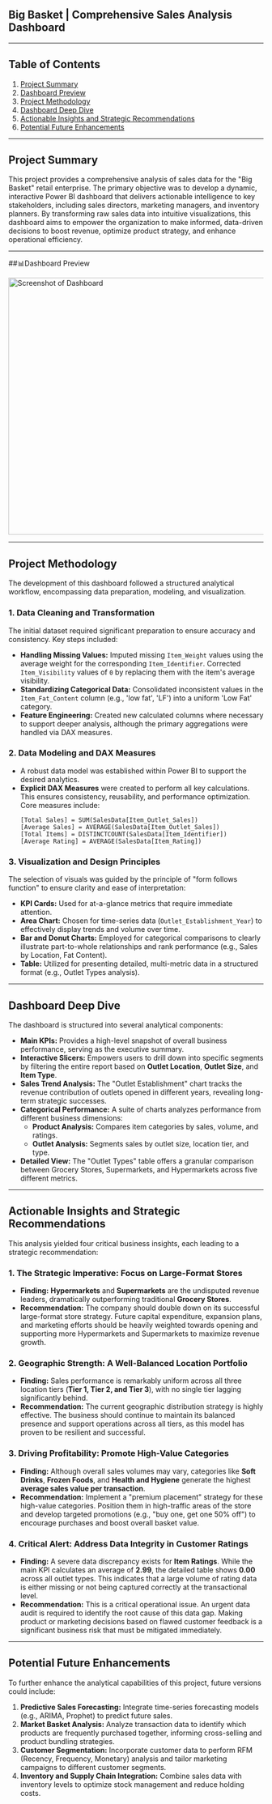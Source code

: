 
##  Big Basket | Comprehensive Sales Analysis Dashboard

---

## Table of Contents
1. [Project Summary](#project-summary)
2. [Dashboard Preview](#dashboard-preview)
3. [Project Methodology](#project-methodology)
4. [Dashboard Deep Dive](#dashboard-deep-dive)
5. [Actionable Insights and Strategic Recommendations](#actionable-insights-and-strategic-recommendations)
6. [Potential Future Enhancements](#potential-future-enhancements)

---

## Project Summary

This project provides a comprehensive analysis of sales data for the "Big Basket" retail enterprise. The primary objective was to develop a dynamic, interactive Power BI dashboard that delivers actionable intelligence to key stakeholders, including sales directors, marketing managers, and inventory planners. By transforming raw sales data into intuitive visualizations, this dashboard aims to empower the organization to make informed, data-driven decisions to boost revenue, optimize product strategy, and enhance operational efficiency.

---

##📊Dashboard Preview

<img width="875" height="508" alt="Screenshot of Dashboard" src="https://github.com/user-attachments/assets/0da65c8a-a8f6-4679-b436-3194ff732262" />



---

## Project Methodology

The development of this dashboard followed a structured analytical workflow, encompassing data preparation, modeling, and visualization.

### 1. Data Cleaning and Transformation
The initial dataset required significant preparation to ensure accuracy and consistency. Key steps included:
*   **Handling Missing Values:** Imputed missing `Item_Weight` values using the average weight for the corresponding `Item_Identifier`. Corrected `Item_Visibility` values of `0` by replacing them with the item's average visibility.
*   **Standardizing Categorical Data:** Consolidated inconsistent values in the `Item_Fat_Content` column (e.g., 'low fat', 'LF') into a uniform 'Low Fat' category.
*   **Feature Engineering:** Created new calculated columns where necessary to support deeper analysis, although the primary aggregations were handled via DAX measures.

### 2. Data Modeling and DAX Measures
*   A robust data model was established within Power BI to support the desired analytics.
*   **Explicit DAX Measures** were created to perform all key calculations. This ensures consistency, reusability, and performance optimization. Core measures include:
    ```dax
    [Total Sales] = SUM(SalesData[Item_Outlet_Sales])
    [Average Sales] = AVERAGE(SalesData[Item_Outlet_Sales])
    [Total Items] = DISTINCTCOUNT(SalesData[Item_Identifier])
    [Average Rating] = AVERAGE(SalesData[Item_Rating])
    ```

### 3. Visualization and Design Principles
The selection of visuals was guided by the principle of "form follows function" to ensure clarity and ease of interpretation:
*   **KPI Cards:** Used for at-a-glance metrics that require immediate attention.
*   **Area Chart:** Chosen for time-series data (`Outlet_Establishment_Year`) to effectively display trends and volume over time.
*   **Bar and Donut Charts:** Employed for categorical comparisons to clearly illustrate part-to-whole relationships and rank performance (e.g., Sales by Location, Fat Content).
*   **Table:** Utilized for presenting detailed, multi-metric data in a structured format (e.g., Outlet Types analysis).

---

## Dashboard Deep Dive

The dashboard is structured into several analytical components:

*   **Main KPIs:** Provides a high-level snapshot of overall business performance, serving as the executive summary.
*   **Interactive Slicers:** Empowers users to drill down into specific segments by filtering the entire report based on **Outlet Location**, **Outlet Size**, and **Item Type**.
*   **Sales Trend Analysis:** The "Outlet Establishment" chart tracks the revenue contribution of outlets opened in different years, revealing long-term strategic successes.
*   **Categorical Performance:** A suite of charts analyzes performance from different business dimensions:
    - **Product Analysis:** Compares item categories by sales, volume, and ratings.
    - **Outlet Analysis:** Segments sales by outlet size, location tier, and type.
*   **Detailed View:** The "Outlet Types" table offers a granular comparison between Grocery Stores, Supermarkets, and Hypermarkets across five different metrics.

---

## Actionable Insights and Strategic Recommendations

This analysis yielded four critical business insights, each leading to a strategic recommendation:

### 1. The Strategic Imperative: Focus on Large-Format Stores
*   **Finding:** **Hypermarkets** and **Supermarkets** are the undisputed revenue leaders, dramatically outperforming traditional **Grocery Stores**.
*   **Recommendation:** The company should double down on its successful large-format store strategy. Future capital expenditure, expansion plans, and marketing efforts should be heavily weighted towards opening and supporting more Hypermarkets and Supermarkets to maximize revenue growth.

### 2. Geographic Strength: A Well-Balanced Location Portfolio
*   **Finding:** Sales performance is remarkably uniform across all three location tiers (**Tier 1, Tier 2, and Tier 3**), with no single tier lagging significantly behind.
*   **Recommendation:** The current geographic distribution strategy is highly effective. The business should continue to maintain its balanced presence and support operations across all tiers, as this model has proven to be resilient and successful.

### 3. Driving Profitability: Promote High-Value Categories
*   **Finding:** Although overall sales volumes may vary, categories like **Soft Drinks**, **Frozen Foods**, and **Health and Hygiene** generate the highest **average sales value per transaction**.
*   **Recommendation:** Implement a "premium placement" strategy for these high-value categories. Position them in high-traffic areas of the store and develop targeted promotions (e.g., "buy one, get one 50% off") to encourage purchases and boost overall basket value.

### 4. Critical Alert: Address Data Integrity in Customer Ratings
*   **Finding:** A severe data discrepancy exists for **Item Ratings**. While the main KPI calculates an average of **2.99**, the detailed table shows **0.00** across all outlet types. This indicates that a large volume of rating data is either missing or not being captured correctly at the transactional level.
*   **Recommendation:** This is a critical operational issue. An urgent data audit is required to identify the root cause of this data gap. Making product or marketing decisions based on flawed customer feedback is a significant business risk that must be mitigated immediately.

---

## Potential Future Enhancements

To further enhance the analytical capabilities of this project, future versions could include:
1.  **Predictive Sales Forecasting:** Integrate time-series forecasting models (e.g., ARIMA, Prophet) to predict future sales.
2.  **Market Basket Analysis:** Analyze transaction data to identify which products are frequently purchased together, informing cross-selling and product bundling strategies.
3.  **Customer Segmentation:** Incorporate customer data to perform RFM (Recency, Frequency, Monetary) analysis and tailor marketing campaigns to different customer segments.
4.  **Inventory and Supply Chain Integration:** Combine sales data with inventory levels to optimize stock management and reduce holding costs.
